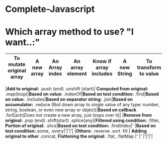 # Complete-Javascript

# Which array method to use? "I want..:"

| To mutate original array | A new array | An Array index | An array element | Know if array includes | A new String | To transform to value | To just loop array |
| ------------------------ | ----------- | -------------- | ---------------- | ---------------------- | ------------ | --------------------- | ------------------ |

|**Add to original:** .push (end) .unshift (start)| **Computed from original:** .map(loop)|**Based on value:** .indexOf|**Based on test condition:** .find|**Based on value:** .includes|**Based on separator string:** .join|**Based on accumulator:** .reduce (Boil down array to single value of any type: number, string, boolean, or even new array or object)|**Based on callback** .forEach(Does not create a new array, just loops over it)|
|**Remove from original:** .pop (end) .shift(start) .splice(any)|**Filtered using condition:** .filter, **Portion of original:** .slice|**Based on test condition:** .findIndex|' |**Based on test condition:**.some, .every|'|'|'|
|**Others:** .reverse .sort .fill | **Adding original to other** .concat, **Flattening the original:** .flat, .flatMap |' |' |'|'|'|
